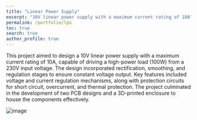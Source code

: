 ```yaml
---
title: "Linear Power Supply"
excerpt: "10V linear power supply with a maximum current rating of 10A"
permalink: /portfolio/lps
toc: true
search: true
author_profile: true
---
```

This project aimed to design a 10V linear power supply with a maximum current rating of 10A, capable of driving a high-power load (100W) from a 230V input voltage. The design incorporated rectification, smoothing, and regulation stages to ensure constant voltage output. Key features included voltage and current regulation mechanisms, along with protection circuits for short circuit, overcurrent, and thermal protection. The project culminated in the development of two PCB designs and a 3D-printed enclosure to house the components effectively.

![image](https://github.com/user-attachments/assets/c4047018-d98e-44b5-a7f1-008b1eee0717)


